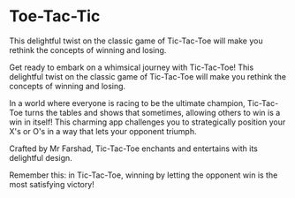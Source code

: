 # Toe-Tac-Tic

This delightful twist on the classic game of Tic-Tac-Toe will make you rethink the concepts of winning and losing.

Get ready to embark on a whimsical journey with Tic-Tac-Toe! This delightful twist on the classic game of Tic-Tac-Toe will make you rethink the concepts of winning and losing.

In a world where everyone is racing to be the ultimate champion, Tic-Tac-Toe turns the tables and shows that sometimes, allowing others to win is a win in itself! This charming app challenges you to strategically position your X's or O's in a way that lets your opponent triumph.

Crafted by Mr Farshad, Tic-Tac-Toe enchants and entertains with its delightful design.

Remember this: in Tic-Tac-Toe, winning by letting the opponent win is the most satisfying victory!
